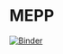 # MEPP

[![Binder](https://mybinder.org/badge_logo.svg)](https://mybinder.org/v2/gh/AStrittmatter/MEPP/HEAD)
